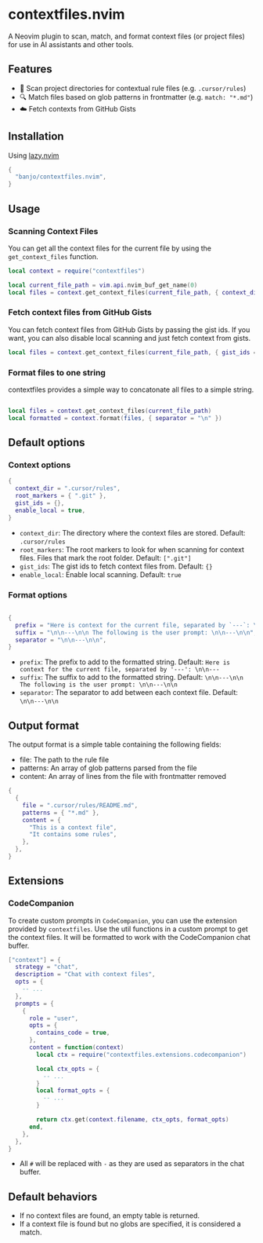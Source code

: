 # contextfiles.nvim

A Neovim plugin to scan, match, and format context files (or project files) for use in AI assistants and other tools.

## Features

- 📁 Scan project directories for contextual rule files (e.g. `.cursor/rules`)
- 🔍 Match files based on glob patterns in frontmatter (e.g. `match: "*.md"`)
- ☁️ Fetch contexts from GitHub Gists

## Installation

Using [lazy.nvim](https://github.com/folke/lazy.nvim)

```lua
{
  "banjo/contextfiles.nvim",
}
```

## Usage

### Scanning Context Files

You can get all the context files for the current file by using the `get_context_files` function.

```lua
local context = require("contextfiles")

local current_file_path = vim.api.nvim_buf_get_name(0)
local files = context.get_context_files(current_file_path, { context_dir = ".cursor/rules" })
```

### Fetch context files from GitHub Gists

You can fetch context files from GitHub Gists by passing the gist ids. If you want, you can also disable local scanning and just fetch context from gists.

```lua
local files = context.get_context_files(current_file_path, { gist_ids = { "<gist_id>" }, enable_local = false })
```

### Format files to one string

contextfiles provides a simple way to concatonate all files to a simple string.

```lua

local files = context.get_context_files(current_file_path)
local formatted = context.format(files, { separator = "\n" })
```

## Default options

### Context options

```lua
{
  context_dir = ".cursor/rules",
  root_markers = { ".git" },
  gist_ids = {},
  enable_local = true,
}
```

- `context_dir`: The directory where the context files are stored. Default: `.cursor/rules`
- `root_markers`: The root markers to look for when scanning for context files. Files that mark the root folder. Default: `[".git"]`
- `gist_ids`: The gist ids to fetch context files from. Default: `{}`
- `enable_local`: Enable local scanning. Default: `true`

### Format options

```lua

{
  prefix = "Here is context for the current file, separated by `---`: \n\n---",
  suffix = "\n\n---\n\n The following is the user prompt: \n\n---\n\n",
  separator = "\n\n---\n\n",
}
```

- `prefix`: The prefix to add to the formatted string. Default: `Here is context for the current file, separated by '---': \n\n---`
- `suffix`: The suffix to add to the formatted string. Default: `\n\n---\n\n The following is the user prompt: \n\n---\n\n`
- `separator`: The separator to add between each context file. Default: `\n\n---\n\n`

## Output format

The output format is a simple table containing the following fields:

- file: The path to the rule file
- patterns: An array of glob patterns parsed from the file
- content: An array of lines from the file with frontmatter removed

```lua
{
  {
    file = ".cursor/rules/README.md",
    patterns = { "*.md" },
    content = {
      "This is a context file",
      "It contains some rules",
    },
  },
}
```

## Extensions

### CodeCompanion

To create custom prompts in `CodeCompanion`, you can use the extension provided by `contextfiles`. Use the util functions in a custom prompt to get the context files. It will be formatted to work with the CodeCompanion chat buffer.

```lua
["context"] = {
  strategy = "chat",
  description = "Chat with context files",
  opts = {
    -- ...
  },
  prompts = {
    {
      role = "user",
      opts = {
        contains_code = true,
      },
      content = function(context)
        local ctx = require("contextfiles.extensions.codecompanion")

        local ctx_opts = {
          -- ...
        }
        local format_opts = {
          -- ...
        }

        return ctx.get(context.filename, ctx_opts, format_opts)
      end,
    },
  },
}
```

- All `#` will be replaced with `-` as they are used as separators in the chat buffer.

## Default behaviors

- If no context files are found, an empty table is returned.
- If a context file is found but no globs are specified, it is considered a match.
